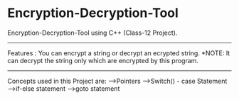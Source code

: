 # Encryption-Decryption-Tool
Encryption-Decryption-Tool using C++ (Class-12 Project).
*****************************************************************************************
Features : You can encrypt a string or decrypt an ecrypted string.
*NOTE: It can decrypt the string only which are encrypted by this program.
*****************************************************************************************
Concepts used in this Project are: 
-->Pointers
-->Switch() - case Statement
-->if-else statement
-->goto statement
